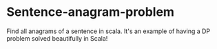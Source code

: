 # Sentence-anagram-problem
Find all anagrams of a sentence in scala. It's an example of having a DP problem solved beautifully in Scala!
